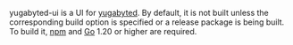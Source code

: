 <!--
+++
private = true
+++
-->

yugabyted-ui is a UI for [yugabyted][yugabyted].
By default, it is not built unless the corresponding build option is specified or a release package is being built.
To build it, [npm][npm] and [Go][go] 1.20 or higher are required.

[yugabyted]: ../../../reference/configuration/yugabyted
[npm]: https://www.npmjs.com
[go]: https://go.dev
